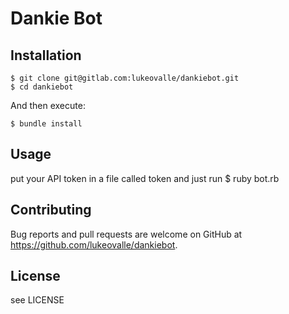 # Dankie Bot


## Installation

    $ git clone git@gitlab.com:lukeovalle/dankiebot.git
    $ cd dankiebot

And then execute:

    $ bundle install


## Usage

put your API token in a file called token and just run
    $ ruby bot.rb


## Contributing

Bug reports and pull requests are welcome on GitHub at https://github.com/lukeovalle/dankiebot.


## License

see LICENSE

